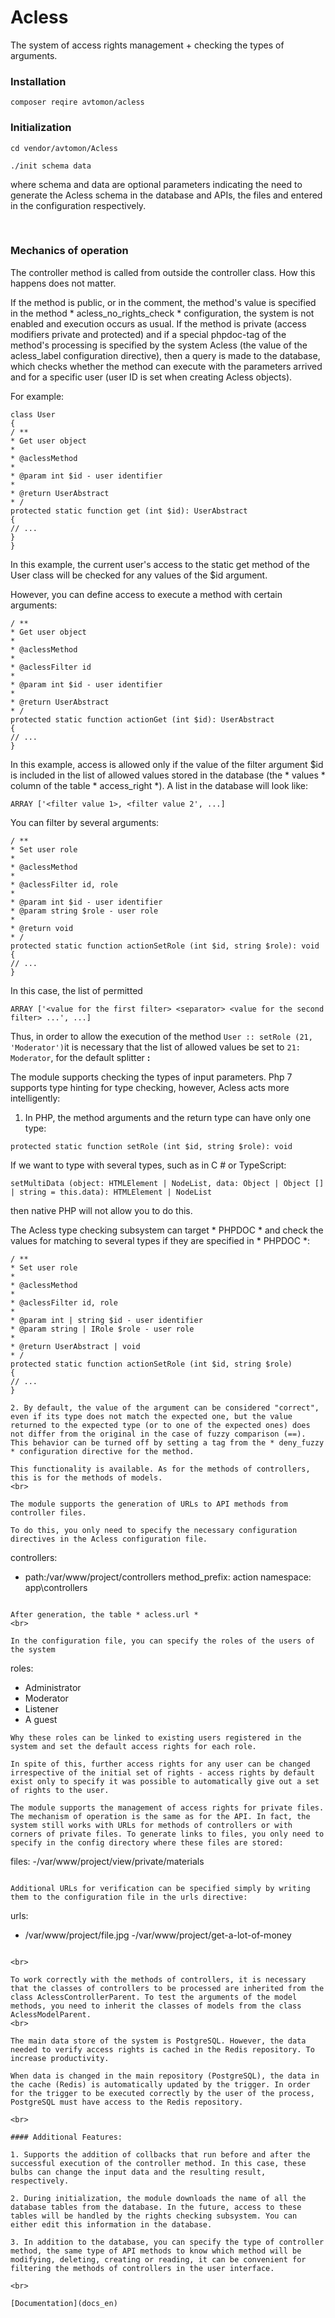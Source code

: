 # Acless

The system of access rights management + checking the types of arguments.

### Installation

``
composer reqire avtomon/acless
``
<br>
### Initialization

```
cd vendor/avtomon/Acless

./init schema data
```

where schema and data are optional parameters indicating the need to generate the Acless schema in the database and APIs, the files and entered in the configuration respectively.

<br>

### Mechanics of operation

The controller method is called from outside the controller class. How this happens does not matter.

If the method is public, or in the comment, the method's value is specified in the method * acless_no_rights_check *
configuration, the system is not enabled and execution occurs as usual.
If the method is private (access modifiers private and protected) and if a special phpdoc-tag of the method's processing is specified by the system Acless (the value of the acless_label configuration directive), then a query is made to the database, which checks whether the method can execute with the parameters arrived and for a specific user (user ID is set when creating Acless objects).

For example:

```
class User
{
/ **
* Get user object
*
* @aclessMethod
*
* @param int $id - user identifier
*
* @return UserAbstract
* /
protected static function get (int $id): UserAbstract
{
// ...
}
}
```

In this example, the current user's access to the static get method of the User class will be checked for any values ​​of the $id argument.

However, you can define access to execute a method with certain arguments:

```
/ **
* Get user object
*
* @aclessMethod
*
* @aclessFilter id
*
* @param int $id - user identifier
*
* @return UserAbstract
* /
protected static function actionGet (int $id): UserAbstract
{
// ...
}
```

In this example, access is allowed only if the value of the filter argument $id is included in the list of allowed values ​​stored in the database (the * values ​​* column of the table * access_right *). A list in the database will look like:

``
ARRAY ['<filter value 1>, <filter value 2', ...]
``

You can filter by several arguments:

```
/ **
* Set user role
*
* @aclessMethod
*
* @aclessFilter id, role
*
* @param int $id - user identifier
* @param string $role - user role
*
* @return void
* /
protected static function actionSetRole (int $id, string $role): void
{
// ...
}
```

In this case, the list of permitted
```
ARRAY ['<value for the first filter> <separator> <value for the second filter> ...', ...]
```

Thus, in order to allow the execution of the method ```User :: setRole (21, 'Moderator')```it is necessary that the list of allowed values ​​be set to `21: Moderator`, for the default splitter <b>: </b >

The module supports checking the types of input parameters. Php 7 supports type hinting for type checking, however, Acless acts more intelligently:

1. In PHP, the method arguments and the return type can have only one type:

``
protected static function setRole (int $id, string $role): void
``

If we want to type with several types, such as in C # or TypeScript:

``
setMultiData (object: HTMLElement | NodeList, data: Object | Object [] | string = this.data): HTMLElement | NodeList
``

then native PHP will not allow you to do this.

The Acless type checking subsystem can target * PHPDOC * and check the values ​​for matching to several types if they are specified in * PHPDOC *:

```
/ **
* Set user role
*
* @aclessMethod
*
* @aclessFilter id, role
*
* @param int | string $id - user identifier
* @param string | IRole $role - user role
*
* @return UserAbstract | void
* /
protected static function actionSetRole (int $id, string $role)
{
// ...
}

2. By default, the value of the argument can be considered "correct", even if its type does not match the expected one, but the value returned to the expected type (or to one of the expected ones) does not differ from the original in the case of fuzzy comparison (==). This behavior can be turned off by setting a tag from the * deny_fuzzy * configuration directive for the method.

This functionality is available. As for the methods of controllers, this is for the methods of models.
<br>

The module supports the generation of URLs to API methods from controller files.

To do this, you only need to specify the necessary configuration directives in the Acless configuration file.

```
controllers:
- path:/var/www/project/controllers
method_prefix: action
namespace: app\controllers
```

After generation, the table * acless.url *
<br>

In the configuration file, you can specify the roles of the users of the system

```
roles:
- Administrator
- Moderator
- Listener
- A guest
```
Why these roles can be linked to existing users registered in the system and set the default access rights for each role.

In spite of this, further access rights for any user can be changed irrespective of the initial set of rights - access rights by default exist only to specify it was possible to automatically give out a set of rights to the user.

The module supports the management of access rights for private files. The mechanism of operation is the same as for the API. In fact, the system still works with URLs for methods of controllers or with corners of private files. To generate links to files, you only need to specify in the config directory where these files are stored:
```
files:
-/var/www/project/view/private/materials
```

Additional URLs for verification can be specified simply by writing them to the configuration file in the urls directive:

```
urls:
- /var/www/project/file.jpg
-/var/www/project/get-a-lot-of-money
```

<br>

To work correctly with the methods of controllers, it is necessary that the classes of controllers to be processed are inherited from the class AclessControllerParent. To test the arguments of the model methods, you need to inherit the classes of models from the class AclessModelParent.
<br>

The main data store of the system is PostgreSQL. However, the data needed to verify access rights is cached in the Redis repository. To increase productivity.

When data is changed in the main repository (PostgreSQL), the data in the cache (Redis) is automatically updated by the trigger. In order for the trigger to be executed correctly by the user of the process, PostgreSQL must have access to the Redis repository.

<br>

#### Additional Features:

1. Supports the addition of collbacks that run before and after the successful execution of the controller method. In this case, these bulbs can change the input data and the resulting result, respectively.

2. During initialization, the module downloads the name of all the database tables from the database. In the future, access to these tables will be handled by the rights checking subsystem. You can either edit this information in the database.

3. In addition to the database, you can specify the type of controller method, the same type of API methods to know which method will be modifying, deleting, creating or reading, it can be convenient for filtering the methods of controllers in the user interface.

<br>

[Documentation](docs_en)
